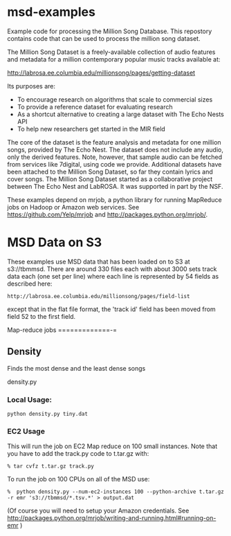 msd-examples
===========
Example code for processing the Million Song Database. This repostory contains
code that can be used to process the million song dataset.

The Million Song Dataset is a freely-available collection of audio features and metadata for a million contemporary popular
music tracks available at:

 http://labrosa.ee.columbia.edu/millionsong/pages/getting-dataset

 Its purposes are:

 * To encourage research on algorithms that scale to commercial sizes
 * To provide a reference dataset for evaluating research
 * As a shortcut alternative to creating a large dataset with The Echo Nests API
 * To help new researchers get started in the MIR field

The core of the dataset is the feature analysis and metadata for one million songs, provided by The Echo Nest. The dataset
does not include any audio, only the derived features. Note, however, that sample audio can be fetched from services like
7digital, using code we provide.  Additional datasets have been attached to the Million Song Dataset, so far they contain lyrics and cover songs.  The Million Song Dataset started as a collaborative project between The Echo Nest and LabROSA. 
It was supported in part by the NSF.

These examples depend on mrjob, a python library for running MapReduce jobs on Hadoop or Amazon web services.  See
https://github.com/Yelp/mrjob and http://packages.python.org/mrjob/.


MSD Data on S3
==============
These examples use MSD data that has been loaded on to S3 at s3://tbmmsd.  There are around 330 files each with about 3000
sets track data each (one set per line) where each line is represented by 54 fields as described here:  
    
    http://labrosa.ee.columbia.edu/millionsong/pages/field-list

except that in the flat file format, the 'track id' field has been moved from field 52 to the first field.


Map-reduce jobs
=============-=

Density
------
Finds the most dense and the least dense songs

density.py


### Local Usage:

    python density.py tiny.dat


### EC2 Usage
This will run the job on EC2 Map reduce on 100 small instances. Note that you have to 
add the track.py code to t.tar.gz with:

    % tar cvfz t.tar.gz track.py

To run the job on 100 CPUs on all of the MSD use:     

    %  python density.py --num-ec2-instances 100 --python-archive t.tar.gz -r emr 's3://tbmmsd/*.tsv.*' > output.dat


(Of course you will need to setup your Amazon credentials. See http://packages.python.org/mrjob/writing-and-running.html#running-on-emr )


